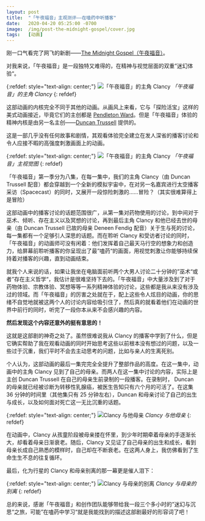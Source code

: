 ```yaml
---
layout: post
title:  "「午夜福音」主观测评——在嗑药中听播客"
date:   2020-04-20 05:25:00 -0700
image:  /img/post-the-midnight-gospel/cover.jpg
tags:   [动画]
---
```

刚一口气看完了网飞的新剧——[The Midnight Gospel（午夜福音）](https://www.netflix.com/title/80987903)。

对我来说，「午夜福音」是一段独特又难得的，在精神与视觉层面的双重”迷幻体验“。

{:refdef: style="text-align: center;"}
![「午夜福音」的主角 Clancy]({{site.baseurl}}/img/post-the-midnight-gospel/clancy.jpg)
*「午夜福音」的主角 Clancy*
{: refdef}

这部动画的内核完全不同于其他的动画。从画风上来看，它与「探险活宝」这样的美式动画接近，毕竟它们的主创都是 [Pendleton Ward](https://en.wikipedia.org/wiki/Pendleton_Ward)。但是「午夜福音」体验的精神内核是由另一名主创——[Duncan Trussell](https://en.wikipedia.org/wiki/Duncan_Trussell) 提供的。

这是一部几乎没有任何故事和剧情，其观看体验完全建立在发人深省的播客讨论和令人应接不暇的高强度刺激画面上的动画。

{:refdef: style="text-align: center;"}
![「午夜福音」的主角 Clancy]({{site.baseurl}}/img/post-the-midnight-gospel/The-Midnight-Gospel.png)
*「午夜福音」主视觉图*
{: refdef}

「午夜福音」第一季分为八集，在每一集中，我们的主角 Clancy（由 Duncan Trussell 配音）都会穿越到一个全新的模拟宇宙中，在对另一名嘉宾进行太空播客采访（Spacecast）的同时，又展开一段惊险刺激的……冒险？（其实很难算得上是冒险）

这部动画中的播客讨论的话题范围很广，从第一集对药物使用的讨论，到中间对于巫术、倾听、存在主义以及冥想的讨论，再到最后主角 Clancy 和他已经去世的母亲（由 Duncan Trussell 已故的母亲 Deneen Fendig 配音）关于生与死的讨论，每一集都有一个足够引人深思的话题。而在聆听 Clancy 和受访者讨论的同时，「午夜福音」的动画师可没有闲着：他们发挥着自己最天马行空的想象力和创造力，给屏幕前聆听播客的你呈现出了最”嗑药“的画面，用视觉刺激让你能够持续保持着对播客的兴趣，直到动画结束。

就我个人来说的话，如果让我坐在电脑面前听两个大男人讨论二十分钟的”巫术“或者”存在主义哲学“，我估计是很难坚持下去的。「午夜福音」中大量涉及到了对于药物体验、宗教体验、冥想等等一系列精神体验的讨论，这些都是我从来没有涉及过的领域。而「午夜福音」的厉害之处就在于，配上这些令人炫目的动画，你的思绪不自觉地就被这两个人的讨论内容给吸引住了，然后真的就看着他们在动画的世界中前行的同时，听完了一段你本从来不会感兴趣的内容。

**然后发现这个内容还意外的挺有意思的！**

这就是这部剧的神奇之处了。虽然很难说我从 Clancy 的播客中学到了什么，但是它确实帮助了我在观看动画的同时开始思考这些以前根本没有想过的问题，以及一些过于沉重，我们平时不会去主动思考的问题，比如与亲人的生离死别。

个人认为，这部动画的最后一集完完全全提升了整部作品的高度。在这一集中，动画中的主角 Clancy 见到了自己的母亲。而两人在这一集中讨论的内容，实际上是主创 Duncan Trussell 在自己的母亲生前录制的一段播客。在录制时， Duncan 的母亲就已经被诊断为转移性乳腺癌，被医生告知只有六个月的可活了。在这集 36 分钟的时间里（其他集只有 25 分钟左右），Duncan 和母亲讨论了自己的出生与成长，以及如何面对死亡这一无比沉重的话题。

{:refdef: style="text-align: center;"}
![Clancy 与他母亲]({{site.baseurl}}/img/post-the-midnight-gospel/clancy-with-mom-1.jpg)
*Clancy 与他母亲*
{: refdef}

在动画中，Clancy 从孩童阶段被母亲搂在怀里，到少年时期牵着母亲的手逐渐长大，却看着母亲日渐衰老。随后，Clancy 又见证了自己母亲的出生和成长，看到母亲长成自己熟悉的模样时，自己却在不断衰老。在这两人身上，我仿佛看到了生命生生不息的往复循环。

最后，化为行星的 Clancy 和母亲别离的那一幕更是催人泪下：

{:refdef: style="text-align: center;"}
![Clancy 与母亲的别离]({{site.baseurl}}/img/post-the-midnight-gospel/clancy-with-mom-2.jpg)
*Clancy 与母亲的别离*
{: refdef}

总的来说，感谢「午夜福音」和创作团队能够带给我一段三个多小时的”迷幻与沉思“之旅，可能”在嗑药中学习“就是我能找到的描述这部剧最好的形容词了吧！